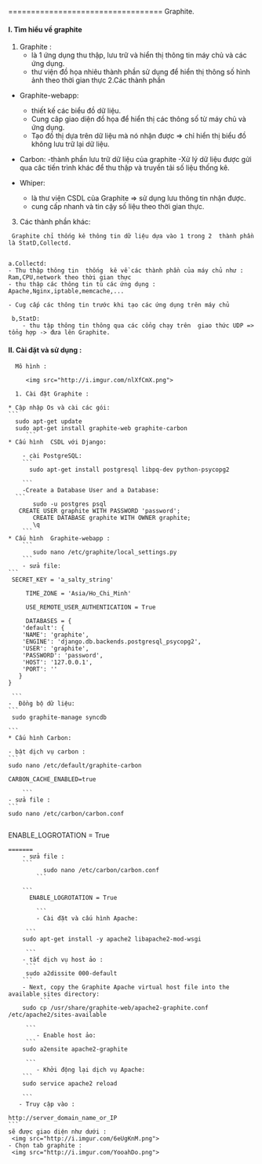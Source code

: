 ﻿==================================
Graphite.
 
#### I. Tìm hiểu về graphite
  1. Graphite : 
     - là 1 ứng dụng thu thập, lưu trữ và hiển thị thông tin máy chủ và các ứng dụng.
     - thư viện đồ họa nhiêu thành phần sử dụng để  hiển thị thông số hình ảnh theo thời gian thực
  2.Các thành phần
   
   * Graphite-webapp:
     - thiết kế các biểu đồ dữ liệu.
	 - Cung câp giao diện đồ họa  để hiển thị các thông số từ máy chủ và ứng dụng.
	 - Tạo đồ thị dựa trên dữ liệu mà nó nhận được
	 => chỉ hiển thị biểu đồ không lưu trữ lại dữ liệu.
   * Carbon:
      -thành phần lưu trữ dữ liệu của graphite
      -Xử lý dữ liệu được gửi qua câc tiến trình khác để thu thập và truyền tải số liệu thống kê.
	 
   * Whiper:
	 - là thư viện CSDL của Graphite => sử dụng lưu thông tin nhận được.
	 - cung cấp nhanh và tin cậy số liệu theo thời gian thực.
	 
   3. Các thành phần khác:
   
     Graphite chỉ thống kê thông tin dữ liệu dựa vào 1 trong 2  thành phần là StatD,Collectd.
   
   
    a.Collectd:
	- Thu thập thông tin  thống  kê về các thành phần của máy chủ như : Ram,CPU,network theo thời gian thực
	- thu thập các thông tin tù các ứng dụng : Apache,Nginx,iptable,memcache,...
	   
	- Cug cấp các thông tin trước khi tạo các ứng dụng trên máy chủ
	   
     b,StatD:
        - thu tập thông tin thông qua các cổng chạy trên  giao thức UDP => tổng hợp -> đưa lên Graphite.


####  II. Cài đặt và sử dụng :
	  
	  Mô hình : 
	     
	     <img src="http://i.imgur.com/nlXfCmX.png">
	  
      1. Cài đặt Graphite :
            
	* Cập nhập Os và cài các gói:
	```
	  sudo apt-get update
	  sudo apt-get install graphite-web graphite-carbon
         ```
	* Cấu hình  CSDL với Django:
		 
        - cài PostgreSQL:
        ```
		  sudo apt-get install postgresql libpq-dev python-psycopg2

        ```		
        -Create a Database User and a Database:
	  ```
           sudo -u postgres psql
	   CREATE USER graphite WITH PASSWORD 'password';
           CREATE DATABASE graphite WITH OWNER graphite;
           \q
        ```
	* Cấu hình  Graphite-webapp :
        ```
           sudo nano /etc/graphite/local_settings.py
        ```
        - sửa file:
	```
	 SECRET_KEY = 'a_salty_string'
		   
         TIME_ZONE = 'Asia/Ho_Chi_Minh'
		   
         USE_REMOTE_USER_AUTHENTICATION = True
           
         DATABASES = {
	    'default': {
		'NAME': 'graphite',
		'ENGINE': 'django.db.backends.postgresql_psycopg2',
		'USER': 'graphite',
		'PASSWORD': 'password',
		'HOST': '127.0.0.1',
		'PORT': ''
	   }
	}

	 ```
	-  Đồng bộ dữ liệu:
	```
	 sudo graphite-manage syncdb

	```
	* Cấu hình Carbon:
        
	- bật dịch vụ carbon :
	```
	sudo nano /etc/default/graphite-carbon
         
	CARBON_CACHE_ENABLED=true

        ```		
	- sửa file :
 	```
	sudo nano /etc/carbon/carbon.conf
```
```
 ENABLE_LOGROTATION = True
```
=======
	- sửa file : 
	```
          sudo nano /etc/carbon/carbon.conf
        ```
        
	```
	  ENABLE_LOGROTATION = True

        ```
        - Cài đặt và cấu hình Apache:
		
	 ```
	sudo apt-get install -y apache2 libapache2-mod-wsgi

	 ```
	- tắt dịch vụ host ảo :
	 ```
	 sudo a2dissite 000-default
	```
	- Next, copy the Graphite Apache virtual host file into the available sites directory:
         ```
	sudo cp /usr/share/graphite-web/apache2-graphite.conf /etc/apache2/sites-available

	 ```
        - Enable host ảo:
	 ```
	sudo a2ensite apache2-graphite

	 ```
        - Khởi động lại dịch vụ Apache:
	```
	sudo service apache2 reload

	```
   - Truy cập vào :
   ```
    http://server_domain_name_or_IP
    ```
	sẽ được giao diện như dưới :
	 <img src="http://i.imgur.com/6eUgKnM.png">
	- Chọn tab graphite :
     <img src="http://i.imgur.com/YooahDo.png">	
	   
	   
